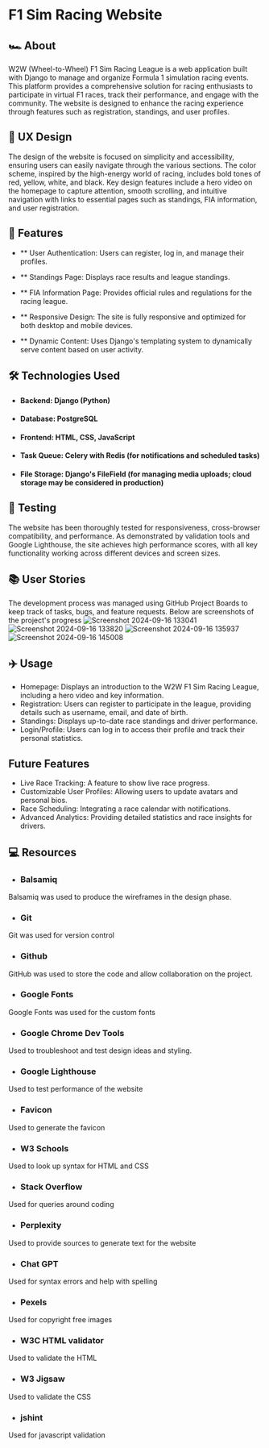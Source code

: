 # F1 Sim Racing Website

## 🏎️ About

W2W (Wheel-to-Wheel) F1 Sim Racing League is a web application built with Django to manage and organize Formula 1 simulation racing events. This platform provides a comprehensive solution for racing enthusiasts to participate in virtual F1 races, track their performance, and engage with the community. The website is designed to enhance the racing experience through features such as registration, standings, and user profiles.

## 🔎 UX Design

The design of the website is focused on simplicity and accessibility, ensuring users can easily navigate through the various sections. The color scheme, inspired by the high-energy world of racing, includes bold tones of red, yellow, white, and black. Key design features include a hero video on the homepage to capture attention, smooth scrolling, and intuitive navigation with links to essential pages such as standings, FIA information, and user registration.

## 🚀 Features
- ** User Authentication: Users can register, log in, and manage their profiles.

- ** Standings Page: Displays race results and league standings.

- ** FIA Information Page: Provides official rules and regulations for the racing league.

- ** Responsive Design: The site is fully responsive and optimized for both desktop and mobile devices.

- ** Dynamic Content: Uses Django's templating system to dynamically serve content based on user activity.


## 🛠️ Technologies Used
- #### Backend: Django (Python)
- #### Database: PostgreSQL
- #### Frontend: HTML, CSS, JavaScript
- #### Task Queue: Celery with Redis (for notifications and scheduled tasks)
- #### File Storage: Django's FileField (for managing media uploads; cloud storage may be considered in production)

## 🔧 Testing

The website has been thoroughly tested for responsiveness, cross-browser compatibility, and performance. As demonstrated by validation tools and Google Lighthouse, the site achieves high performance scores, with all key functionality working across different devices and screen sizes.

## 📚 User Stories

The development process was managed using GitHub Project Boards to keep track of tasks, bugs, and feature requests. Below are screenshots of the project's progress
![Screenshot 2024-09-16 133041](https://github.com/user-attachments/assets/9c40bf9b-6e04-4efa-8d1c-d735fa1c5bdb)
![Screenshot 2024-09-16 133820](https://github.com/user-attachments/assets/c4f7b45d-d369-4c4b-b8f4-f1d017a13795)
![Screenshot 2024-09-16 135937](https://github.com/user-attachments/assets/c1378cf6-a361-463c-afd5-890a73dce73d)
![Screenshot 2024-09-16 145008](https://github.com/user-attachments/assets/79fe005d-94a6-4408-b619-099c5f6bc0bd)

## ✈️ Usage
- Homepage: Displays an introduction to the W2W F1 Sim Racing League, including a hero video and key information.
- Registration: Users can register to participate in the league, providing details such as username, email, and date of birth.
- Standings: Displays up-to-date race standings and driver performance.
- Login/Profile: Users can log in to access their profile and track their personal statistics.

## Future Features
- Live Race Tracking: A feature to show live race progress.
- Customizable User Profiles: Allowing users to update avatars and personal bios.
- Race Scheduling: Integrating a race calendar with notifications.
- Advanced Analytics: Providing detailed statistics and race insights for drivers.

## 💻 Resources
- ### Balsamiq
Balsamiq was used to produce the wireframes in the design phase.
- ### Git  
Git was used for version control
- ### Github  
GitHub was used to store the code and allow collaboration on the project.
- ### Google Fonts  
Google Fonts was used for the custom fonts
- ### Google Chrome Dev Tools  
Used to troubleshoot and test design ideas and styling.
- ### Google Lighthouse  
Used to test performance of the website
- ### Favicon  
Used to generate the favicon
- ### W3 Schools  
Used to look up syntax for HTML and CSS
- ### Stack Overflow  
Used for queries around coding
- ### Perplexity  
Used to provide sources to generate text for the website
- ### Chat GPT  
Used for syntax errors and help with spelling
- ### Pexels  
Used for copyright free images
- ### W3C HTML validator  
Used to validate the HTML
- ### W3 Jigsaw  
Used to validate the CSS
- ### jshint   
Used for javascript validation
